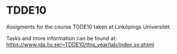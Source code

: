 # TDDE10

Assigments for the course TDDE10 taken at Linköpings Universitet. 

Tasks and more information can be found at: https://www.ida.liu.se/~TDDE10/this_year/lab/index.sv.shtml
